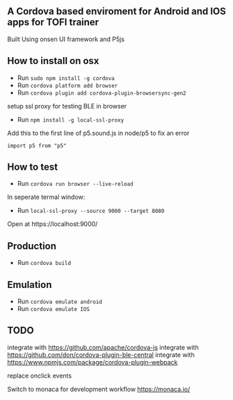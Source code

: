 ## A Cordova based enviroment for Android and IOS apps for TOFI trainer 

Built Using onsen UI framework and P5js


## How to install on osx

* Run `sudo npm install -g cordova`
* Run `cordova platform add browser`
* Run `cordova plugin add cordova-plugin-browsersync-gen2`

setup ssl proxy for testing BLE in browser
* Run `npm install -g local-ssl-proxy`

Add this to the first line of p5.sound.js in node/p5 to fix an error

`import p5 from "p5"`

## How to test

* Run `cordova run browser --live-reload`

In seperate termal window:
* Run `local-ssl-proxy --source 9000 --target 8080`

Open at https://localhost:9000/

## Production

* Run `cordova build`

## Emulation 

* Run `cordova emulate android`
* Run `cordova emulate IOS`

##  TODO

integrate with https://github.com/apache/cordova-js
integrate with https://github.com/don/cordova-plugin-ble-central
integrate with https://www.npmjs.com/package/cordova-plugin-webpack

replace onclick events

Switch to monaca for development workflow 
https://monaca.io/

